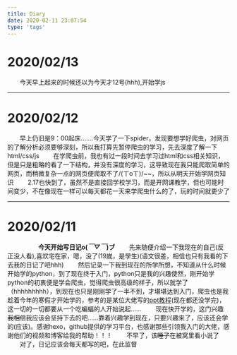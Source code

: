 ```yaml
---
title: Diary
date: 2020-02-11 23:07:54
type: 'tags'
---
```



# 2020/02/13
&emsp;&emsp;今天早上起来的时候还以为今天才12号(hhh),开始学js

----

# 2020/02/12
&emsp;&emsp;早上仍旧是9：00起床.......今天学了一下spider，发现要想学好爬虫，对网页的了解分析必须要够深刻，所以我打算先暂停爬虫的学习，先去深度了解一下html/css/js
&emsp;&emsp;在学爬虫前，我也有过一段时间去学习过html和css相关知识，但是只是粗略的看了一下结构，并没有深度的学习，这导致现在我只能爬取简单的网页，而稍微复杂一点的网页便爬取不了/(ㄒoㄒ)/~~，所以从明天开始学网页知识
&emsp;&emsp;2.17也快到了，虽然不是直接回学校学习，而是开网课教学，但也可能时间变少，不在像现在一样可以每天都花一天来学爬虫什么的了，玩的时间就更少了

----

# 2020/02/11
&emsp;&emsp;&emsp;&emsp;&emsp;**今天开始写日记o(*￣▽￣*)ブ**
&emsp;&emsp;先来随便介绍一下我现在的自己(反正没人看),喜欢宅在家，嗯，没了(19嵗，是學生)(语文很差，相信也只有我看的下去我的日记了吧hhh)
&emsp;&emsp;然后记录一下我到现在的所学所想，不知道从什么时候开始学的python，到了现在终于入门，python只是我的兴趣使然，刚开始学python的初衷便是学会爬虫，觉得爬虫很高级的样子，所以就学了（hhhhhhhhh），到现在也只是刚刚学了一半不到，才堪堪达到入门，爬虫也是我趁着今年的寒假才开始学的，参考的是某位大佬写的[ppt教程](https://github.com/kingname/SourceCodeOfBook)(现在都还没学完)，这一切的一切都要从一个吃蝙蝠的人开始说起......
&emsp;&emsp;现在快开学的，这门兴趣~~我相信~~我应该会坚持下去的吧......靠着兴趣学到现在，只要兴趣来了，应该还会学的(应该)。感谢hexo，github提供的学习平台，也感谢那些引领我入门的大佬，感谢他们的视频和博客给我的帮助！！！
&emsp;&emsp;不早了，该~~睡了~~在被窝里看小说了
&emsp;&emsp;对了，日记应该会每天都写的吧，在此监督